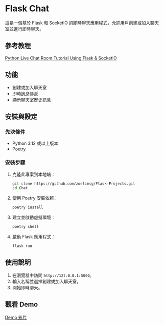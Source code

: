 # Flask Chat

這是一個基於 Flask 和 SocketIO 的即時聊天應用程式，允許用戶創建或加入聊天室並進行即時聊天。

## 參考教程
[Python Live Chat Room Tutorial Using Flask & SocketIO](https://www.youtube.com/watch?v=mkXdvs8H7TA&list=WL&index=15)

## 功能

- 創建或加入聊天室
- 即時訊息傳遞
- 顯示聊天室歷史訊息

## 安裝與設定

### 先決條件
- Python 3.12 或以上版本
- Poetry

### 安裝步驟
1. 克隆此專案到本地端：
    ```bash
    git clone https://github.com/zoelinsg/Flask-Projects.git
    cd Chat
    ```

2. 使用 Poetry 安裝依賴：
    ```bash
    poetry install
    ```

3. 建立並啟動虛擬環境：
    ```bash
    poetry shell
    ```

4. 啟動 Flask 應用程式：
    ```bash
    flask run
    ```

## 使用說明

1. 在瀏覽器中訪問 `http://127.0.0.1:5000`。
2. 輸入名稱並選擇創建或加入聊天室。
3. 開始即時聊天。

## 觀看 Demo
[Demo 影片](https://youtu.be/Mc_EEMipbKA)
